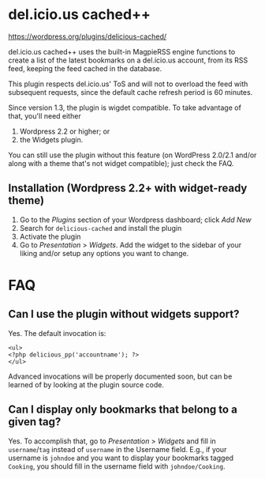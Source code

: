 # del.icio.us cached++

https://wordpress.org/plugins/delicious-cached/

del.icio.us cached++ uses the built-in MagpieRSS engine functions to create a list of the latest bookmarks on a del.icio.us account, from its RSS feed, keeping the feed cached in the database.

This plugin respects del.icio.us' ToS and will not to overload the feed with subsequent requests, since the default cache refresh period is 60 minutes.

Since version 1.3, the plugin is wigdet compatible. To take advantage of that, you'll need either

1. Wordpress 2.2 or higher; or
2. the Widgets plugin. 

You can still use the plugin without this feature (on WordPress 2.0/2.1 and/or along with a theme that's not widget compatible); just check the FAQ.

## Installation (Wordpress 2.2+ with widget-ready theme)

1. Go to the *Plugins* section of your Wordpress dashboard; click *Add New*
2. Search for `delicious-cached` and install the plugin
3. Activate the plugin
4. Go to *Presentation* > *Widgets*. Add the widget to the sidebar of your liking and/or setup any options you want to change.

# FAQ

## Can I use the plugin without widgets support?

Yes. The default invocation is:

```
<ul>
<?php delicious_pp('accountname'); ?>
</ul>
```

Advanced invocations will be properly documented soon, but can be learned of by looking at the plugin source code.

## Can I display only bookmarks that belong to a given tag?

Yes. To accomplish that, go to *Presentation* > *Widgets* and fill in `username`/`tag` 
instead of `username` in the Username field. E.g., if your username is `johndoe`
and you want to display your bookmarks tagged `Cooking`, you should fill in the 
username field with `johndoe/Cooking`.
